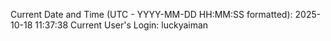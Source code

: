 Current Date and Time (UTC - YYYY-MM-DD HH:MM:SS formatted): 2025-10-18 11:37:38
Current User's Login: luckyaiman
